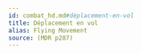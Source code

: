 ```yaml
---
id: combat_hd.md#déplacement-en-vol
title: Déplacement en vol
alias: Flying Movement
source: (MDR p287)
---
```


